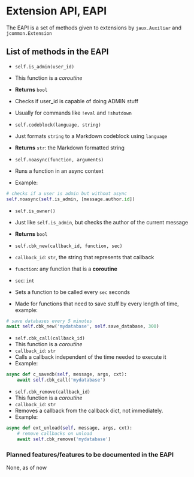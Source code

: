 Extension API, EAPI
=======

The EAPI is a set of methods given to extensions by `jaux.Auxiliar` and `jcommon.Extension`

## List of methods in the EAPI

 * `self.is_admin(user_id)`
  * This function is a *coroutine*
  * **Returns** `bool`
  * Checks if user_id is capable of doing ADMIN stuff
  * Usually for commands like `!eval` and `!shutdown`

 * `self.codeblock(language, string)`
  * Just formats `string` to a Markdown codeblock using `language`
  * **Returns** `str`: the Markdown formatted string

 * `self.noasync(function, arguments)`
  * Runs a function in an async context
  * Example:
  ```python
  # checks if a user is admin but without async
  self.noasync(self.is_admin, [message.author.id])
  ```

 * `self.is_owner()`
  * Just like `self.is_admin`, but checks the author of the current message
  * **Returns** `bool`

 * `self.cbk_new(callback_id, function, sec)`
  * `callback_id`: `str`, the string that represents that callback
  * `function`: any function that is a **coroutine**
  * `sec`: `int`
  * Sets a function to be called every `sec` seconds
  * Made for functions that need to save stuff by every length of time, example:
  ```python
  # save databases every 5 minutes
  await self.cbk_new('mydatabase', self.save_database, 300)
  ```

 * `self.cbk_call(callback_id)`
  * This function is a *coroutine*
  * `callback_id`: `str`
  * Calls a callback independent of the time needed to execute it
  * Example:
  ```python
  async def c_savedb(self, message, args, cxt):
      await self.cbk_call('mydatabase')
  ```

 * `self.cbk_remove(callback_id)`
  * This function is a *coroutine*
  * `callback_id`: `str`
  * Removes a callback from the callback dict, not immediately.
  * Example:
  ```python
  async def ext_unload(self, message, args, cxt):
      # remove callbacks on unload
      await self.cbk_remove('mydatabase')
  ```

### Planned features/features to be documented in the EAPI

None, as of now

